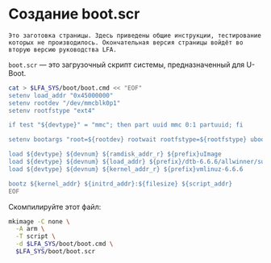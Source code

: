 # Создание boot.scr

```admonish warning title="Внимание"
Это заготовка страницы. Здесь приведены общие инструкции, тестирование которых не производилось. Окончательная версия страницы войдёт во вторую версию руководства LFA.
```

`boot.scr` — это загрузочный скрипт системы, предназначенный для U-Boot.

```bash
cat > $LFA_SYS/boot/boot.cmd << "EOF"
setenv load_addr "0x45000000"
setenv rootdev "/dev/mmcblk0p1"
setenv rootfstype "ext4"

if test "${devtype}" = "mmc"; then part uuid mmc 0:1 partuuid; fi

setenv bootargs "root=${rootdev} rootwait rootfstype=${rootfstype} ubootpart=${partuuid}"

load ${devtype} ${devnum} ${ramdisk_addr_r} ${prefix}uImage
load ${devtype} ${devnum} ${load_addr} ${prefix}/dtb-6.6.6/allwinner/sun50i-h6-orangepi-3.dtb
load ${devtype} ${devnum} ${kernel_addr_r} ${prefix}vmlinuz-6.6.6

bootz ${kernel_addr} ${initrd_addr}:${filesize} ${script_addr}
EOF
```

Скомпилируйте этот файл:

```bash
mkimage -C none \
  -A arm \
  -T script \
  -d $LFA_SYS/boot/boot.cmd \
  $LFA_SYS/boot/boot.scr
```
